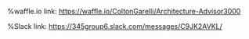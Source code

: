 %waffle.io link:
https://waffle.io/ColtonGarelli/Architecture-Advisor3000

%Slack link:
https://345group6.slack.com/messages/C9JK2AVKL/
